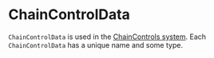 # ChainControlData

`ChainControlData` is used in the [ChainControls system](syntax/ChainControls/index.md).
Each `ChainControlData` has a unique name and some type.
